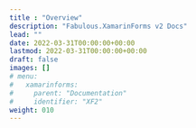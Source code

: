 ```yaml
---
title : "Overview"
description: "Fabulous.XamarinForms v2 Docs"
lead: ""
date: 2022-03-31T00:00:00+00:00
lastmod: 2022-03-31T00:00:00+00:00
draft: false
images: []
# menu:
#   xamarinforms:
#     parent: "Documentation"
#     identifier: "XF2"
weight: 010
---
```


